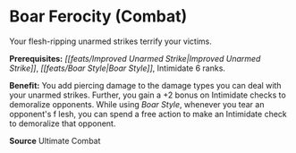 ﻿---
cssclass: [feats]

---
# Boar Ferocity (Combat)

Your flesh-ripping unarmed strikes terrify your victims.

**Prerequisites:** _[[feats/Improved Unarmed Strike|Improved Unarmed Strike]]_, _[[feats/Boar Style|Boar Style]]_, Intimidate 6 ranks.

**Benefit:** You add piercing damage to the damage types you can deal with your unarmed strikes. Further, you gain a +2 bonus on Intimidate checks to demoralize opponents. While using _Boar Style_, whenever you tear an opponent's f lesh, you can spend a free action to make an Intimidate check to demoralize that opponent.

**Source** Ultimate Combat